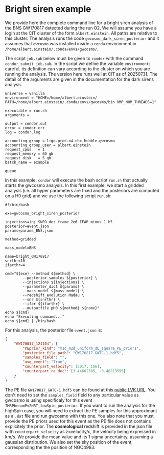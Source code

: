# Bright siren example

We provide here the complete command line for a bright siren analysis of the BNS GW170817 detected during the run O2.
We will assume you have a login at the CIT cluster of the form `albert.einstein`. All paths are relative to this cluster. The analysis runs the code `gwcosmo_dark_siren_posterior` and it assumes that `gwcosmo` was installed inside a `conda` environment in `/home/albert.einstein/.conda/envs/gwcosmo/`.

The script `job.sub` below must be given to `condor` with the command `condor_submit job.sub`. In the script we define the variable `environment`: careful, its definition can vary according to the cluster on which you are running the analysis. The version here runs well at CIT as of 20250731. The detail of the arguments are given in the documentation for the dark sirens analysis

```
universe = vanilla
environment = "HOME=/home/albert.einstein/ PATH=/home/albert.einstein/.conda/envs/gwcosmo/bin OMP_NUM_THREADS=1"

executable = run.sh
arguments =

output = condor.out
error = condor.err
log = condor.log

accounting_group = ligo.prod.o4.cbc.hubble.gwcosmo
accounting_group_user = albert.einstein
request_cpus   = 1 
request_memory = 60 gb
request_disk   = 5 gb
batch_name = example

queue
```

In this example, `condor` will execute the bash script `run.sh` that actually starts the gwcosmo analysis. In this first example, we start a gridded analysis (i.e. all hyper parameters are fixed and the posteriors are computed on a H0 grid) and we use the following script `run.sh`:

``` console
#!/bin/bash

exe=gwcosmo_bright_siren_posterior

injections=inj_SNR9_det_frame_2e6_IFAR_minus_1.h5
posterior=event.json
params=params_BNS.json

method=gridded

mass_model=BNS

name=bright_GW170817
snrthr=10
ifarthr=4

cmd="${exe} --method ${method} \
        --posterior_samples ${posterior} \
        --injections ${injections} \
        --parameter_dict ${params} \
        --mass_model ${mass_model} \
        --redshift_evolution Madau \
        --snr ${snrthr} \
        --ifar ${ifarthr} \
        --outputfile pH0_${method}_${name}"
echo ${cmd}
echo "Executing command..."
echo ${cmd} | /bin/bash
```

For this analysis, the posterior file `event.json` is:

``` json
{
    "GW170817_124104": {
        "PEprior_kind": "m1d_m2d_uniform_dL_square_PE_priors",
        "posterior_file_path": "GW170817_GWTC-1.hdf5",
        "samples_field": "", 
        "use_event": "True",
        "counterpart_velocity": [3017, 166],
        "counterpart_ra_dec": [3.44602385, -0.40813555]
    }   
}
```


The PE file `GW170817_GWTC-1.hdf5` can be found at this [public LVK URL](https://dcc.ligo.org/public/0157/P1800370/005/GW170817_GWTC-1.hdf5). You don't need to set the `samples_field` field to any particular value as gwcosmo is using specificaly for this event `IMRPhenomPv2NRT_lowSpin_posterior`. If you want to run the analysis for the highSpin case, you will need to extract the PE samples for this approximant as a `.dat` file and run gwcosmo with this one. You also note that you must provide the PE priors used for this event as the PE file does not contains explicitely the prior. The **cosmological** redshift is provided in the json file with `counterpart_velocity` as z=velocity/c, the velocity being expressed in km/s. We provide the mean value and its 1 sigma uncertainty, assuming a gaussian distribution. We also set the sky position of the event, corresponding the the position of NGC4993.
